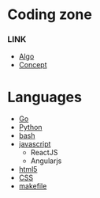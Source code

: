 # Coding zone

### LINK
- [Algo](https://github.com/BizShuk/code_algo)
- [Concept](https://github.com/BizShuk/code_concept)


# Languages
* [Go](go/README.md)
* [Python](Python/README.md) 
* [bash](bash/README.md)
* [javascript](js/README.md) 
    - ReactJS
    - Angularjs
* [html5](html5/README.md)
* [CSS](css/README.md)
* [makefile](makefile.md)

